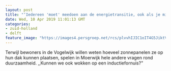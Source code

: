 ```yaml
---
layout: post
title: "‘Iedereen 'moet' meedoen aan de energietransitie, ook als je minder te besteden hebt’"
date: Wed, 10 Apr 2019 11:01:13 GMT
categories: 
- zuid-holland 
- delft 
feature_image: "https://images4.persgroep.net/rcs/plvvhIJIC1oIT4G5JiktVF6EF-o/diocontent/145122040/_fitwidth/400/?appId=21791a8992982cd8da851550a453bd7f&quality=0.7"
---
```


Terwijl bewoners in de Vogelwijk willen weten hoeveel zonnepanelen ze op hun dak kunnen plaatsen, spelen in Moerwijk hele andere vragen rond duurzaamheid. ,,Kunnen we ook wokken op een inductiefornuis?"
